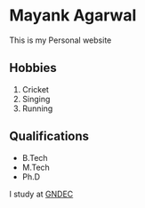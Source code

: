 # Mayank Agarwal

This is my Personal website

## Hobbies
1. Cricket
2. Singing
3. Running

## Qualifications
- B.Tech
- M.Tech
- Ph.D

I study at [GNDEC](https://gndec.ac.in)
